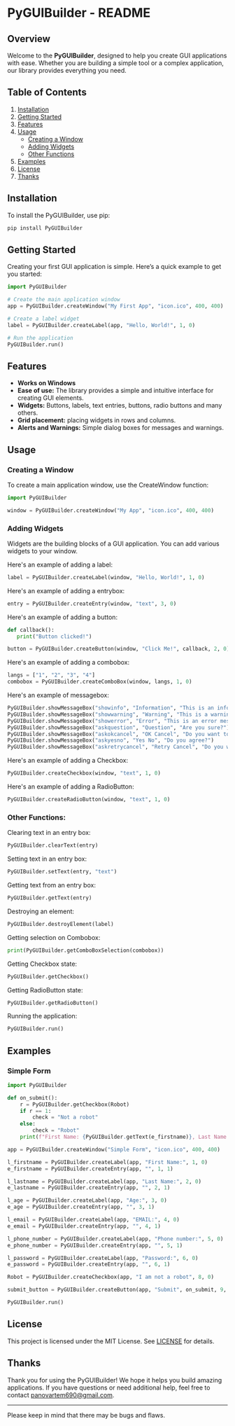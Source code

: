 # PyGUIBuilder - README

## Overview

Welcome to the **PyGUIBuilder**, designed to help you create GUI applications with ease. Whether you are building a simple tool or a complex application, our library provides everything you need.

## Table of Contents

1. [Installation](#installation)
2. [Getting Started](#getting-started)
3. [Features](#features)
4. [Usage](#usage)
   - [Creating a Window](#creating-a-window)
   - [Adding Widgets](#adding-widgets)
   - [Other Functions](#other-functions)
5. [Examples](#examples)
6. [License](#license)
7. [Thanks](#thanks)

## Installation

To install the PyGUIBuilder, use pip:

```bash
pip install PyGUIBuilder
```

## Getting Started

Creating your first GUI application is simple. Here’s a quick example to get you started:

```python
import PyGUIBuilder

# Create the main application window
app = PyGUIBuilder.createWindow("My First App", "icon.ico", 400, 400)

# Create a label widget
label = PyGUIBuilder.createLabel(app, "Hello, World!", 1, 0)

# Run the application
PyGUIBuilder.run()
```

## Features

- **Works on Windows**
- **Ease of use:** The library provides a simple and intuitive interface for creating GUI elements.
- **Widgets:** Buttons, labels, text entries, buttons, radio buttons and many others.
- **Grid placement:** placing widgets in rows and columns.
- **Alerts and Warnings:** Simple dialog boxes for messages and warnings.

## Usage

### Creating a Window

To create a main application window, use the CreateWindow function:

```python
import PyGUIBuilder

window = PyGUIBuilder.createWindow("My App", "icon.ico", 400, 400)
```

### Adding Widgets

Widgets are the building blocks of a GUI application. You can add various widgets to your window.

Here's an example of adding a label:
```python
label = PyGUIBuilder.createLabel(window, "Hello, World!", 1, 0)
```
Here's an example of adding a entrybox:
```python
entry = PyGUIBuilder.createEntry(window, "text", 3, 0)
```
Here's an example of adding a button:
```python
def callback():
   print("Button clicked!")

button = PyGUIBuilder.createButton(window, "Click Me!", callback, 2, 0)
```
Here's an example of adding a combobox:
```python
langs = ["1", "2", "3", "4"]
combobox = PyGUIBuilder.createComboBox(window, langs, 1, 0)
```
Here's an example of messagebox:
```python
PyGUIBuilder.showMessageBox("showinfo", "Information", "This is an info message.")
PyGUIBuilder.showMessageBox("showwarning", "Warning", "This is a warning message.")
PyGUIBuilder.showMessageBox("showerror", "Error", "This is an error message.")
PyGUIBuilder.showMessageBox("askquestion", "Question", "Are you sure?")
PyGUIBuilder.showMessageBox("askokcancel", "OK Cancel", "Do you want to continue?")
PyGUIBuilder.showMessageBox("askyesno", "Yes No", "Do you agree?")
PyGUIBuilder.showMessageBox("askretrycancel", "Retry Cancel", "Do you want to retry?")
```
Here's an example of adding a Checkbox:
```python
PyGUIBuilder.createCheckbox(window, "text", 1, 0)
```
Here's an example of adding a RadioButton:
```python
PyGUIBuilder.createRadioButton(window, "text", 1, 0)
```
### Other Functions:
Clearing text in an entry box:
```python
PyGUIBuilder.clearText(entry)
```
Setting text in an entry box:
```python
PyGUIBuilder.setText(entry, "text")
```
Getting text from an entry box:
```python
PyGUIBuilder.getText(entry)
```
Destroying an element:
```python
PyGUIBuilder.destroyElement(label)
```
Getting selection on Combobox:
```python
print(PyGUIBuilder.getComboBoxSelection(combobox))
```
Getting Checkbox state:
```python
PyGUIBuilder.getCheckbox()
```
Getting RadioButton state:
```python
PyGUIBuilder.getRadioButton()
```
Running the application:
```python
PyGUIBuilder.run()
```
## Examples

### Simple Form

```python
import PyGUIBuilder

def on_submit():
    r = PyGUIBuilder.getCheckbox(Robot)
    if r == 1:
        check = "Not a robot"
    else:
        check = "Robot"
    print(f"First Name: {PyGUIBuilder.getText(e_firstname)}, Last Name: {PyGUIBuilder.getText(e_lastname)}, Age: {PyGUIBuilder.getText(e_age)}, EMAIL: {PyGUIBuilder.getText(e_email)}, Phone number: {PyGUIBuilder.getText(e_phone_number)}, Password: {PyGUIBuilder.getText(e_password)}, {check}")

app = PyGUIBuilder.createWindow("Simple Form", "icon.ico", 400, 400)

l_firstname = PyGUIBuilder.createLabel(app, "First Name:", 1, 0)
e_firstname = PyGUIBuilder.createEntry(app, "", 1, 1)

l_lastname = PyGUIBuilder.createLabel(app, "Last Name:", 2, 0)
e_lastname = PyGUIBuilder.createEntry(app, "", 2, 1)

l_age = PyGUIBuilder.createLabel(app, "Age:", 3, 0)
e_age = PyGUIBuilder.createEntry(app, "", 3, 1)

l_email = PyGUIBuilder.createLabel(app, "EMAIL:", 4, 0)
e_email = PyGUIBuilder.createEntry(app, "", 4, 1)

l_phone_number = PyGUIBuilder.createLabel(app, "Phone number:", 5, 0)
e_phone_number = PyGUIBuilder.createEntry(app, "", 5, 1)

l_password = PyGUIBuilder.createLabel(app, "Password:", 6, 0)
e_password = PyGUIBuilder.createEntry(app, "", 6, 1)

Robot = PyGUIBuilder.createCheckbox(app, "I am not a robot", 8, 0)

submit_button = PyGUIBuilder.createButton(app, "Submit", on_submit, 9, 0)

PyGUIBuilder.run()
```

## License
This project is licensed under the MIT License. See [LICENSE](LICENSE) for details.

## Thanks
Thank you for using the PyGUIBuilder! We hope it helps you build amazing applications. If you have questions or need additional help, feel free to contact panovartem690@gmail.com.

---
Please keep in mind that there may be bugs and flaws.
